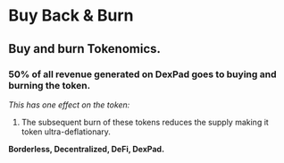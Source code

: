 # Buy Back & Burn

## Buy and burn Tokenomics.

### 50% of all revenue generated on DexPad goes to buying and burning the token.

_This has one effect on the token:_

1. The subsequent burn of these tokens reduces the supply making it token ultra-deflationary.

**Borderless, Decentralized, DeFi, DexPad.**

